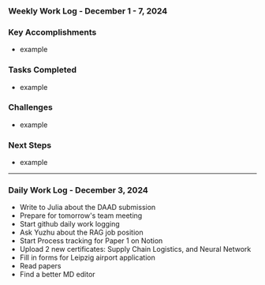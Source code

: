 ### Weekly Work Log - December 1 - 7, 2024

### **Key Accomplishments**

* example

### **Tasks Completed**

* example

### **Challenges**

* example

### **Next Steps**

* example

---

### **Daily Work Log - December 3, 2024**

- Write to Julia about the DAAD submission
- Prepare for tomorrow's team meeting
- Start github daily work logging
- Ask Yuzhu about the RAG job position
- Start Process tracking for Paper 1 on Notion
- Upload 2 new certificates: Supply Chain Logistics, and Neural Network
- Fill in forms for Leipzig airport application
- Read papers
- Find a better MD editor
